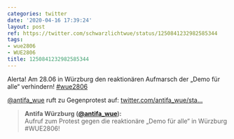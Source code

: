 ```yaml
---
categories: twitter
date: '2020-04-16 17:39:24'
layout: post
ref: https://twitter.com/schwarzlichtwue/status/1250841232982585344
tags:
- wue2806
- WUE2806
title: 1250841232982585344
---
```

Alerta! Am 28.06 in Würzburg den reaktionären Aufmarsch der „Demo für alle“ verhindern! [#wue2806](/t/wue2806) 

[@antifa_wue](https://twitter.com/antifa_wue) ruft zu Gegenprotest auf: [twitter.com/antifa_wue/sta…](https://twitter.com/antifa_wue/status/1250826837564981248) 
> <b>Antifa Würzburg ([@antifa_wue](https://twitter.com/antifa_wue)):</b>  
>Aufruf zum Protest gegen die reaktionäre „Demo für alle“ in Würzburg #WUE2806!    

